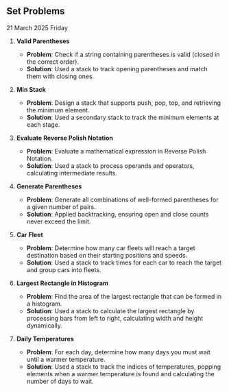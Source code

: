 ## **Set Problems**

21 March 2025 Friday

1. **Valid Parentheses**  
   - **Problem**: Check if a string containing parentheses is valid (closed in the correct order).  
   - **Solution**: Used a stack to track opening parentheses and match them with closing ones.

2. **Min Stack**  
   - **Problem**: Design a stack that supports push, pop, top, and retrieving the minimum element.  
   - **Solution**: Used a secondary stack to track the minimum elements at each stage.

3. **Evaluate Reverse Polish Notation**  
   - **Problem**: Evaluate a mathematical expression in Reverse Polish Notation.  
   - **Solution**: Used a stack to process operands and operators, calculating intermediate results.

4. **Generate Parentheses**  
   - **Problem**: Generate all combinations of well-formed parentheses for a given number of pairs.  
   - **Solution**: Applied backtracking, ensuring open and close counts never exceed the limit.

5. **Car Fleet**  
   - **Problem**: Determine how many car fleets will reach a target destination based on their starting positions and speeds.  
   - **Solution**: Used a stack to track times for each car to reach the target and group cars into fleets.

6. **Largest Rectangle in Histogram**  
   - **Problem**: Find the area of the largest rectangle that can be formed in a histogram.  
   - **Solution**: Used a stack to calculate the largest rectangle by processing bars from left to right, calculating width and height dynamically.

7. **Daily Temperatures**  
   - **Problem**: For each day, determine how many days you must wait until a warmer temperature.  
   - **Solution**: Used a stack to track the indices of temperatures, popping elements when a warmer temperature is found and calculating the number of days to wait.